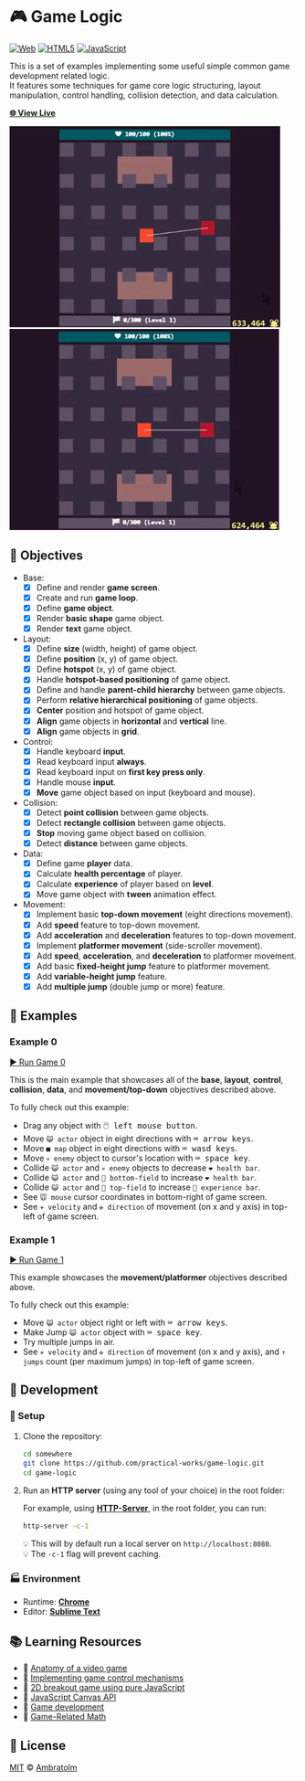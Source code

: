 # 🎮 Game Logic

[![Web](https://img.shields.io/badge/web-blue?logo=w3c)](https://github.com/topics/web)
[![HTML5](https://img.shields.io/badge/html5-blue?logo=html5)](https://github.com/topics/html5)
[![JavaScript](https://img.shields.io/badge/javaScript-blue?logo=javascript)](https://github.com/topics/javascript)

This is a set of examples implementing some useful simple common game development related logic.<br />
It features some techniques for game core logic structuring, layout manipulation, control handling, collision detection, and data calculation.

[**🌐 View Live**](https://practical-works.github.io/game-logic)

![Screenshot1](./screenshot1.gif?raw=true)
![Screenshot2](./screenshot2.gif?raw=true)

## 🎯 Objectives

- Base:
    - [x] Define and render **game screen**.
    - [x] Create and run **game loop**.
    - [x] Define **game object**.
    - [x] Render **basic shape** game object.
    - [x] Render **text** game object.
- Layout:
    - [x] Define **size** (width, height) of game object.
    - [x] Define **position** (x, y) of game object.
    - [x] Define **hotspot** (x, y) of game object.
    - [x] Handle **hotspot-based positioning** of game object.
    - [x] Define and handle **parent-child hierarchy** between game objects.
    - [x] Perform **relative hierarchical positioning** of game objects.
    - [x] **Center** position and hotspot of game object.
    - [x] **Align** game objects in **horizontal** and **vertical** line.
    - [x] **Align** game objects in **grid**.
- Control:
    - [x] Handle keyboard **input**.
    - [x] Read keyboard input **always**.
    - [x] Read keyboard input on **first key press only**.
    - [x] Handle mouse **input**.
    - [x] **Move** game object based on input (keyboard and mouse).
- Collision:
    - [x] Detect **point collision** between game objects.
    - [x] Detect **rectangle collision** between game objects.
    - [x] **Stop** moving game object based on collision.
    - [x] Detect **distance** between game objects.
- Data:
    - [x] Define game **player** data.
    - [x] Calculate **health percentage** of player.
    - [x] Calculate **experience** of player based on **level**.
    - [x] Move game object with **tween** animation effect.
- Movement:
    - [x] Implement basic **top-down movement** (eight directions movement).
    - [x] Add **speed** feature to top-down movement.
    - [x] Add **acceleration** and **deceleration** features to top-down movement.
    - [x] Implement **platformer movement** (side-scroller movement).
    - [x] Add **speed**, **acceleration**, and **deceleration** to platformer movement.
    - [x] Add basic **fixed-height jump** feature to platformer movement.
    - [x] Add **variable-height jump** feature.
    - [x] Add **multiple jump** (double jump or more) feature.

## 🎇 Examples

### Example 0

[▶️ Run Game 0](https://practical-works.github.io/game-logic/game0)

This is the main example that showcases all of the **base**, **layout**, **control**, **collision**, **data**, and **movement/top-down** objectives described above.

To fully check out this example:
- Drag any object with <kbd>🖱️ left mouse button</kbd>.
- Move `😺 actor` object in eight directions with <kbd>⌨️ arrow keys</kbd>.
- Move `■ map` object in eight directions with <kbd>⌨️ wasd keys</kbd>.
- Move `💀 enemy` object to cursor's location with <kbd>⌨️ space key</kbd>.
- Collide `😺 actor` and `💀 enemy` objects to decrease `❤️ health bar`.
- Collide `😺 actor` and `🌾 bottom-field` to increase `❤️ health bar`.
- Collide `😺 actor` and `🌾 top-field` to increase `🏁 experience bar`.
- See `🐭 mouse` cursor coordinates in bottom-right of game screen.
- See `✈ velocity` and `✜ direction` of movement (on x and y axis) in top-left of game screen.

### Example 1

[▶️ Run Game 1](https://practical-works.github.io/game-logic/game1)

This example showcases the **movement/platformer** objectives described above.

To fully check out this example:
- Move `😺 actor` object right or left with <kbd>⌨️ arrow keys</kbd>.
- Make Jump `😺 actor` object with <kbd>⌨️ space key</kbd>.
- Try multiple jumps in air.
- See `✈ velocity` and `✜ direction` of movement (on x and y axis), and `↑ jumps` count (per maximum jumps) in top-left of game screen.

## 🚀 Development

### 🏁 Setup

1. Clone the repository:

    ```bash
    cd somewhere
    git clone https://github.com/practical-works/game-logic.git
    cd game-logic
    ```

2. Run an **HTTP server** (using any tool of your choice) in the root folder:

    For example, using [**HTTP-Server**](https://github.com/http-party/http-server), in the root folder, you can run:
    ```bash
    http-server -c-1
    ```
    💡 This will by default run a local server on `http://localhost:8080`.<br />
    💡 The `-c-1` flag will prevent caching.

### 🏭 Environment

- Runtime: [**Chrome**](https://www.google.com/chrome)
- Editor: [**Sublime Text**](https://www.sublimetext.com)

## 📚 Learning Resources

- 📕 [Anatomy of a video game](https://developer.mozilla.org/en-US/docs/Games/Anatomy)
- 📕 [Implementing game control mechanisms](https://developer.mozilla.org/en-US/docs/Games/Techniques/Control_mechanisms)
- 📕 [2D breakout game using pure JavaScript](https://developer.mozilla.org/en-US/docs/Games/Tutorials/2D_Breakout_game_pure_JavaScript)
- 📕 [JavaScript Canvas API](https://developer.mozilla.org/en-US/docs/Web/API/Canvas_API)
- 📕 [Game development](https://developer.mozilla.org/en-US/docs/Games)
- 📼 [Game-Related Math](https://www.linkedin.com/learning/game-development-foundations-game-related-math)

## 📄 License

[MIT](./LICENSE) © [Ambratolm](https://github.com/Ambratolm)